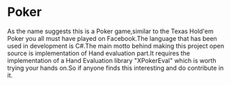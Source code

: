 Poker
=====

As the name suggests this is a Poker game,similar to the Texas Hold'em Poker you all must have played on Facebook.The language that has been used in development is C#.The main motto behind making this project open source is implementation of Hand evaluation part.It requires the implementation of a Hand Evaluation library "XPokerEval" which is worth trying your hands on.So if anyone finds this interesting and do contribute in it.